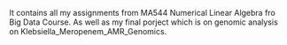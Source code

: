 It contains all my assignments from MA544 Numerical Linear Algebra fro Big Data Course. As well as my final porject which is on genomic analysis on Klebsiella_Meropenem_AMR_Genomics. 
